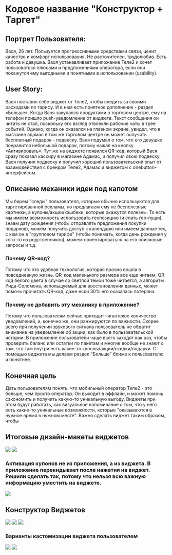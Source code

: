 # Кодовое название "Конструктор + Таргет"


## Портрет Пользователя:
Вася, 26 лет. Пользуется прогрессивными средствами связи, ценит качество и комфорт использования. Не расточителен, трудолюбив. Есть работа и девушка. Вася устанавливает приложение Теле2 и хочет пользоваться плюсами и предложениями оператора, если они покажутся ему выгодными и понятными в использовании (usability).

## User Story:
Вася поставил себе виджет от Теле2, чтобы следить за своими расходами по тарифу. И в нем есть приятное дополнение - раздел «Больше».
Когда Ваня закупался продуктами в торговом центре, ему на телефон пришло push-уведомление от виджета. Текст сообщения он читать не стал, поскольку его взгляд отвлекли рабочие чаты в трее событий. Однако, когда он оказался на главном экране, увидел, что в магазине адамас в том же торговом центре он может получить бесплатный подарок - подвеску. Ваня подумал о том, что его девушке понравится небольшой подарок, потому нажал на кнопку «Активировать». Тут же на виджете появился QR-код, который Вася сразу показал кассиру в магазине Адамас, и получил свою подвеску. Вася получил подвеску и получил хороший пользовательский опыт от взаимодействия с брендом Теле2, Адамас и виджетом с onebutton-интерфейсом.

## Описание механики идеи под капотом
Мы берем "следы" пользователя, которые обычно используются для таргетированной рекламы, но предлагаем ему не бесполезные картинки, а купоны/акции/кэшбеки, которые окажутся полезны. То есть мы имеем возможность использовать геопозицию (и слать гео-пуши), знаем дату рождения (чтобы отправлять предложения покупки подарков), можем получить доступ к календарю или имеем данные тех, с кем он в "групповом тарифе" (чтобы понимать, когда день рождения у кого-то из родственников), можем ориентироваться на его поисковые запросы и т.д. 

### Почему QR-код?
Потому что это удобная технология, которая прочно вошла в повседневную жизнь. QR-код маленького размера все еще читаем, QR-код белого цвета в случае со светлой темой тоже читается, а алгоритм Рида-Соломона, испольщуемый для восстановления данных, может помочь прочитать QR-код, даже если 30% его оказалась потеряна.

### Почему не добавить эту механику в приложение?
Потому что пользователям сейчас приходит гигантское количество уведомлений, и, конечно же, они ранжируются по важности. Скорее всего при получении звукового сигнала пользователь не обратит внимание на уведомление об акции, как было в пользовательской истории. В приложение пользователи чаще всего заходят как раз, чтобы проверить баланс или остатки по пакетам и многие вообще не знают о том, что там внутри есть какие-то купоны/акции/скидки/подарки. С помощью виджета мы делаем раздел "Больше" ближе к пользователю и понятнее. 

## Конечная цель
Дать пользователям понять, что мобильный оператор Теле2 - это больше, чем просто оператор. Он выходит в оффлайн, и может помочь сэкономить и получить какую-то уникальную выгоду. Виджеты при этом будут работать, как визуальное напоминание о том, что у него есть какие-то уникальные возможности, которые "оказываются в нужное время в нужном месте". Важно сделать виджет таким образом, чтобы 

## Итоговые дизайн-макеты виджетов
![](doc/Novye_Makety.png)
![](doc/Novye_Makety_2.png)

### Активация купонов не из приложения, а из виджета. В приложение перекидывает после нажатия на виджет. Решили сделать так, потому что нельзя всю важную информацию уместить на виджете.
![](doc/Application_QR_activation.png)

## Конструктор Виджетов
![](doc/Widget_settings_large.png)
![](doc/Widget_settings_medium.png)
![](doc/Widget_settings_small.png)

### Варианты кастомизации виджета пользователем
![](doc/Widget_1.png)
![](doc/Widget_2_activated.png)

